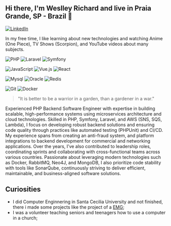 ## Hi there, I'm Weslley Richard and live in Praia Grande, SP - Brazil 👋

[![LinkedIn](https://img.shields.io/badge/linkedin%20-%230077B5.svg?&style=for-the-badge&logo=linkedin&logoColor=white)](https://www.linkedin.com/in/weslleyrichardc)

In my free time, I like learning about new technologies and watching Anime (One Piece), TV Shows (Scorpion), and YouTube videos about many subjects.

![PHP](https://img.shields.io/badge/php-%23777BB4.svg?style=for-the-badge&logo=php&logoColor=white)
![Laravel](https://img.shields.io/badge/laravel-%23FF2D20.svg?style=for-the-badge&logo=laravel&logoColor=white)
![Symfony](https://img.shields.io/badge/symfony-%23000000.svg?style=for-the-badge&logo=symfony&logoColor=white)

![JavaScript](https://img.shields.io/badge/javascript%20-%23323330.svg?&style=for-the-badge&logo=javascript&logoColor=%23F7DF1E)
![Vue.js](https://img.shields.io/badge/vuejs-%2335495e.svg?style=for-the-badge&logo=vuedotjs&logoColor=%234FC08D)
![React](https://img.shields.io/badge/react-%2320232a.svg?style=for-the-badge&logo=react&logoColor=%2361DAFB)
  
![Mysql](https://img.shields.io/badge/mysql-%2300f.svg?style=for-the-badge&logo=mysql&logoColor=white)
![Oracle](https://img.shields.io/badge/Oracle-F80000?style=for-the-badge&logo=oracle&logoColor=white)
![Redis](https://img.shields.io/badge/redis-%23DD0031.svg?style=for-the-badge&logo=redis&logoColor=white)
  
![Git](https://img.shields.io/badge/git-%23F05033.svg?style=for-the-badge&logo=git&logoColor=white)
![Docker](https://img.shields.io/badge/docker-%230db7ed.svg?style=for-the-badge&logo=docker&logoColor=white)
  
> "It is better to be a warrior in a garden, than a gardener in a war." 

Experienced PHP Backend Software Engineer with expertise in building scalable, high-performance systems using microservices architecture and cloud technologies. Skilled in PHP, Symfony, Laravel, and AWS (SNS, SQS, Lambda), I focus on developing robust backend solutions and ensuring code quality through practices like automated testing (PHPUnit) and CI/CD. My experience spans from creating an anti-fraud system, and platform integrations to backend development for commercial and networking applications. Over the years, I’ve also contributed to leadership roles, coordinating sprints and collaborating with cross-functional teams across various countries. Passionate about leveraging modern technologies such as Docker, RabbitMQ, Neo4J, and MongoDB, I also prioritize code stability with tools like SonarQube, continuously striving to deliver efficient, maintainable, and business-aligned software solutions.

## Curiosities

* I did Computer Enginnering in Santa Cecilia University and not finished, there i made some projects like the project of a [EMG](https://noticias.unisanta.br/ciencia-tecnologia/startups-de-alunos-da-unisanta-sao-selecionadas-para-participar-de-projeto-do-sebrae);
* I was a volunteer teaching seniors and teenagers how to use a computer in a church;
